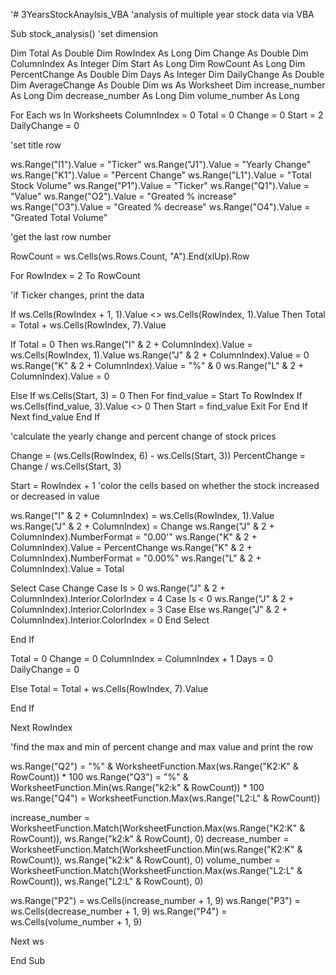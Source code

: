 '# 3YearsStockAnaylsis_VBA
'analysis of multiple year stock data via VBA


Sub stock_analysis()
  'set dimension
 
 Dim Total As Double
 Dim RowIndex As Long
 Dim Change As Double
 Dim ColumnIndex As Integer
 Dim Start As Long
 Dim RowCount As Long
 Dim PercentChange As Double
 Dim Days As Integer
 Dim DailyChange As Double
 Dim AverageChange As Double
 Dim ws As Worksheet
 Dim increase_number As Long
 Dim decrease_number As Long
 Dim volume_number As Long
 
 
For Each ws In Worksheets
  ColumnIndex = 0
  Total = 0
  Change = 0
  Start = 2
  DailyChange = 0
  
  'set title row
  
  ws.Range("I1").Value = "Ticker"
  ws.Range("J1").Value = "Yearly Change"
  ws.Range("K1").Value = "Percent Change"
  ws.Range("L1").Value = "Total Stock Volume"
  ws.Range("P1").Value = "Ticker"
  ws.Range("Q1").Value = "Value"
  ws.Range("O2").Value = "Greated % increase"
  ws.Range("O3").Value = "Greated % decrease"
  ws.Range("O4").Value = "Greated Total Volume"

'get the last row number

RowCount = ws.Cells(ws.Rows.Count, "A").End(xlUp).Row

For RowIndex = 2 To RowCount

'if Ticker changes, print the data

If ws.Cells(RowIndex + 1, 1).Value <> ws.Cells(RowIndex, 1).Value Then
Total = Total + ws.Cells(RowIndex, 7).Value

If Total = 0 Then
   ws.Range("I" & 2 + ColumnIndex).Value = ws.Cells(RowIndex, 1).Value
   ws.Range("J" & 2 + ColumnIndex).Value = 0
   ws.Range("K" & 2 + ColumnIndex).Value = "%" & 0
   ws.Range("L" & 2 + ColumnIndex).Value = 0
   
Else
  If ws.Cells(Start, 3) = 0 Then
    For find_value = Start To RowIndex
    If ws.Cells(find_value, 3).Value <> 0 Then
    Start = find_value
    Exit For
    End If
    Next find_value
End If

'calculate the yearly change and percent change of stock prices

Change = (ws.Cells(RowIndex, 6) - ws.Cells(Start, 3))
PercentChange = Change / ws.Cells(Start, 3)

Start = RowIndex + 1
'color the cells based on whether the stock increased or decreased in value

ws.Range("I" & 2 + ColumnIndex) = ws.Cells(RowIndex, 1).Value
ws.Range("J" & 2 + ColumnIndex) = Change
ws.Range("J" & 2 + ColumnIndex).NumberFormat = "0.00'"
ws.Range("K" & 2 + ColumnIndex).Value = PercentChange
ws.Range("K" & 2 + ColumnIndex).NumberFormat = "0.00%"
ws.Range("L" & 2 + ColumnIndex).Value = Total


Select Case Change
  Case Is > 0
   ws.Range("J" & 2 + ColumnIndex).Interior.ColorIndex = 4
  Case Is < 0
  ws.Range("J" & 2 + ColumnIndex).Interior.ColorIndex = 3
  Case Else
  ws.Range("J" & 2 + ColumnIndex).Interior.ColorIndex = 0
  End Select
  
End If

  Total = 0
  Change = 0
  ColumnIndex = ColumnIndex + 1
  Days = 0
  DailyChange = 0
  
  Else
  Total = Total + ws.Cells(RowIndex, 7).Value
  
  End If
  
  Next RowIndex
  
  'find the max and min of percent change and max value and print the row
  
  ws.Range("Q2") = "%" & WorksheetFunction.Max(ws.Range("K2:K" & RowCount)) * 100
  ws.Range("Q3") = "%" & WorksheetFunction.Min(ws.Range("k2:k" & RowCount)) * 100
  ws.Range("Q4") = WorksheetFunction.Max(ws.Range("L2:L" & RowCount))
  
  increase_number = WorksheetFunction.Match(WorksheetFunction.Max(ws.Range("K2:K" & RowCount)), ws.Range("k2:k" & RowCount), 0)
  decrease_number = WorksheetFunction.Match(WorksheetFunction.Min(ws.Range("K2:K" & RowCount)), ws.Range("k2:k" & RowCount), 0)
  volume_number = WorksheetFunction.Match(WorksheetFunction.Max(ws.Range("L2:L" & RowCount)), ws.Range("L2:L" & RowCount), 0)
  
  ws.Range("P2") = ws.Cells(increase_number + 1, 9)
  ws.Range("P3") = ws.Cells(decrease_number + 1, 9)
  ws.Range("P4") = ws.Cells(volume_number + 1, 9)
  
  Next ws
    
  End Sub
  
  
  
  


